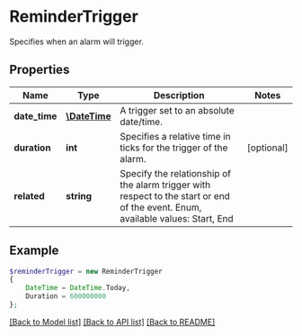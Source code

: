 # ReminderTrigger

Specifies when an alarm will trigger.

## Properties
Name | Type | Description | Notes
---- | ---- | ----------- | -----
**date_time** | [**\DateTime**](\DateTime.md) | A trigger set to an absolute date/time. | 
**duration** | **int** | Specifies a relative time in ticks for the trigger of the alarm. | [optional] 
**related** | **string** | Specify the relationship of the alarm trigger with respect to the start or end of the event. Enum, available values: Start, End | 



## Example
```php
$reminderTrigger = new ReminderTrigger
{
    DateTime = DateTime.Today,
    Duration = 600000000
};
```


[[Back to Model list]](README.md#documentation-for-models) [[Back to API list]](README.md#documentation-for-api-endpoints) [[Back to README]](README.md)

